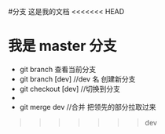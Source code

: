 #分支
这是我的文档
<<<<<<< HEAD

我是 master 分支
=======
- git branch  查看当前分支
- git branch [dev]  //dev 名 创建新分支
- git checkout [dev]  //切换到分支
-
- git merge dev  //合并 把领先的部分拉取过来
>>>>>>> dev
